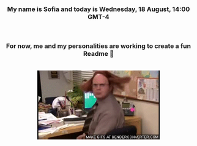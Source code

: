 


<div align="center">
<h3 >My name is Sofia and today is Wednesday, 18 August, 14:00 GMT-4</h3><br>
<h3 >For now, me and my personalities are working to create a fun Readme 👋
</h3><br>
<img src='img/dwight.gif' alt='working...'/>
</div>

